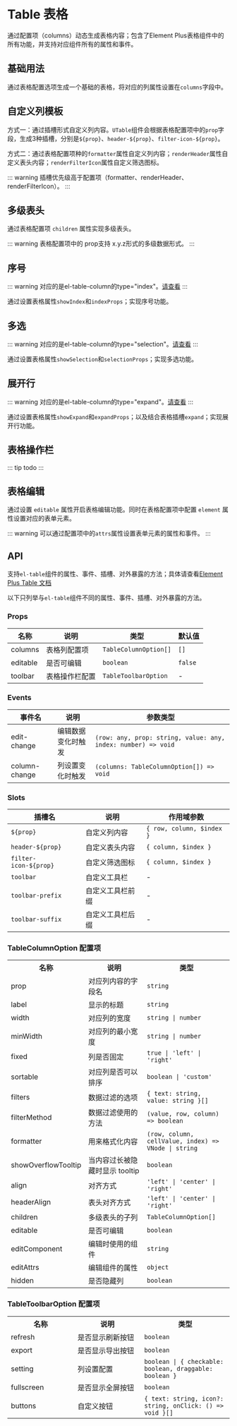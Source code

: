 # Table 表格

通过配置项（columns）动态生成表格内容；包含了Element Plus表格组件中的所有功能，并支持对应组件所有的属性和事件。

## 基础用法

通过表格配置选项生成一个基础的表格，将对应的列属性设置在`columns`字段中。

<preview  path="../demo/table/basic.vue"></preview>

## 自定义列模板

方式一：通过插槽形式自定义列内容。`UTable`组件会根据表格配置项中的`prop`字段，生成3种插槽，分别是`${prop}`、`header-${prop}`、`filter-icon-${prop}`。

方式二：通过表格配置项种的`formatter`属性自定义列内容；`renderHeader`属性自定义表头内容；`renderFilterIcon`属性自定义筛选图标。

::: warning
插槽优先级高于配置项（formatter、renderHeader、renderFilterIcon）。
:::

<preview  path="../demo/table/slot.vue"></preview>

## 多级表头

通过表格配置项 `children` 属性实现多级表头。

::: warning
表格配置项中的 prop支持 x.y.z形式的多级数据形式。
:::

<preview  path="../demo/table/grouping.vue"></preview>

## 序号

::: warning
对应的是el-table-column的type="index"。[请查看](https://element-plus.org/zh-CN/component/table.html#%E5%8D%95%E9%80%89)
:::

通过设置表格属性`showIndex`和`indexProps`；实现序号功能。

<preview  path="../demo/table/index.vue"></preview>

## 多选

::: warning
对应的是el-table-column的type="selection"。[请查看](https://plus-pro-components.com/components/table.html#%E5%A4%9A%E9%80%89)
:::

通过设置表格属性`showSelection`和`selectionProps`；实现多选功能。

<preview  path="../demo/table/selection.vue"></preview>

## 展开行

::: warning
对应的是el-table-column的type="expand"。[请查看](https://element-plus.org/zh-CN/component/table.html#%E5%B1%95%E5%BC%80%E8%A1%8C)
:::

通过设置表格属性`showExpand`和`expandProps`；以及结合表格插槽`expand`；实现展开行功能。

<preview  path="../demo/table/expand.vue"></preview>

## 表格操作栏

::: tip
todo
:::

## 表格编辑

通过设置 `editable` 属性开启表格编辑功能。同时在表格配置项中配置 `element` 属性设置对应的表单元素。

::: warning
可以通过配置项中的`attrs`属性设置表单元素的属性和事件。
:::

## API

支持`el-table`组件的属性、事件、插槽、对外暴露的方法；具体请查看[Element Plus Table 文档](https://element-plus.org/zh-CN/component/table.html)

以下只列举与`el-table`组件不同的属性、事件、插槽、对外暴露的方法。

### Props

| 名称     | 说明           | 类型                  | 默认值  |
| -------- | -------------- | --------------------- | ------- |
| columns  | 表格列配置项   | `TableColumnOption[]` | `[]`    |
| editable | 是否可编辑     | `boolean`             | `false` |
| toolbar  | 表格操作栏配置 | `TableToolbarOption`  | -       |

### Events

| 事件名        | 说明               | 参数类型                                                      |
| ------------- | ------------------ | ------------------------------------------------------------- |
| edit-change   | 编辑数据变化时触发 | `(row: any, prop: string, value: any, index: number) => void` |
| column-change | 列设置变化时触发   | `(columns: TableColumnOption[]) => void`                      |

### Slots

| 插槽名                | 说明             | 作用域参数                |
| --------------------- | ---------------- | ------------------------- |
| `${prop}`             | 自定义列内容     | `{ row, column, $index }` |
| `header-${prop}`      | 自定义表头内容   | `{ column, $index }`      |
| `filter-icon-${prop}` | 自定义筛选图标   | `{ column, $index }`      |
| `toolbar`             | 自定义工具栏     | -                         |
| `toolbar-prefix`      | 自定义工具栏前缀 | -                         |
| `toolbar-suffix`      | 自定义工具栏后缀 | -                         |

### TableColumnOption 配置项

<table style="width: 100%;">
   <tbody>
    <tr>
        <th style="width: 30%;">名称</th>
        <th style="width: 30%;">说明</th>
        <th style="width: 40%;">类型</th>
    </tr>
    <tr>
        <td>prop</td>
        <td>对应列内容的字段名</td>
        <td><code>string</code></td>
    </tr>
    <tr>
        <td>label</td>
        <td>显示的标题</td>
        <td><code>string</code></td>
    </tr>
    <tr>
        <td>width</td>
        <td>对应列的宽度</td>
        <td><code>string | number</code></td>
    </tr>
    <tr>
        <td>minWidth</td>
        <td>对应列的最小宽度</td>
        <td><code>string | number</code></td>
    </tr>
    <tr>
        <td>fixed</td>
        <td>列是否固定</td>
        <td><code>true | 'left' | 'right'</code></td>
    </tr>
    <tr>
        <td>sortable</td>
        <td>对应列是否可以排序</td>
        <td><code>boolean | 'custom'</code></td>
    </tr>
    <tr>
        <td>filters</td>
        <td>数据过滤的选项</td>
        <td><code>{ text: string, value: string }[]</code></td>
    </tr>
    <tr>
        <td>filterMethod</td>
        <td>数据过滤使用的方法</td>
        <td><code>(value, row, column) => boolean</code></td>
    </tr>
    <tr>
        <td>formatter</td>
        <td>用来格式化内容</td>
        <td><code>(row, column, cellValue, index) => VNode | string</code></td>
    </tr>
    <tr>
        <td>showOverflowTooltip</td>
        <td>当内容过长被隐藏时显示 tooltip</td>
        <td><code>boolean</code></td>
    </tr>
    <tr>
        <td>align</td>
        <td>对齐方式</td>
        <td><code>'left' | 'center' | 'right'</code></td>
    </tr>
    <tr>
        <td>headerAlign</td>
        <td>表头对齐方式</td>
        <td><code>'left' | 'center' | 'right'</code></td>
    </tr>
    <tr>
        <td>children</td>
        <td>多级表头的子列</td>
        <td><code>TableColumnOption[]</code></td>
    </tr>
    <tr>
        <td>editable</td>
        <td>是否可编辑</td>
        <td><code>boolean</code></td>
    </tr>
    <tr>
        <td>editComponent</td>
        <td>编辑时使用的组件</td>
        <td><code>string</code></td>
    </tr>
    <tr>
        <td>editAttrs</td>
        <td>编辑组件的属性</td>
        <td><code>object</code></td>
    </tr>
    <tr>
        <td>hidden</td>
        <td>是否隐藏列</td>
        <td><code>boolean</code></td>
    </tr>
   </tbody>
</table>

### TableToolbarOption 配置项

<table style="width: 100%;">
   <tbody>
    <tr>
        <th style="width: 30%;">名称</th>
        <th style="width: 30%;">说明</th>
        <th style="width: 40%;">类型</th>
    </tr>
    <tr>
        <td>refresh</td>
        <td>是否显示刷新按钮</td>
        <td><code>boolean</code></td>
    </tr>
    <tr>
        <td>export</td>
        <td>是否显示导出按钮</td>
        <td><code>boolean</code></td>
    </tr>
    <tr>
        <td>setting</td>
        <td>列设置配置</td>
        <td><code>boolean | { checkable: boolean, draggable: boolean }</code></td>
    </tr>
    <tr>
        <td>fullscreen</td>
        <td>是否显示全屏按钮</td>
        <td><code>boolean</code></td>
    </tr>
    <tr>
        <td>buttons</td>
        <td>自定义按钮</td>
        <td><code>{ text: string, icon?: string, onClick: () => void }[]</code></td>
    </tr>
   </tbody>
</table>
